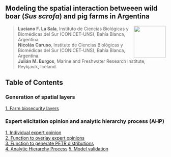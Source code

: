 ## Modeling the spatial interaction betweeen wild boar (*Sus scrofa*) and pig farms in Argentina

<img src="https://user-images.githubusercontent.com/20196847/82152923-d78ba600-983a-11ea-9bfc-2a9115a029f5.jpg" height="100" width="100" img align="right">

>**Luciano F. La Sala**, Instituto de Ciencias Biológicas y Biomédicas del Sur (CONICET-UNS), Bahía Blanca, Argentina.  
**Nicolás Caruso**, Instituto de Ciencias Biológicas y Biomédicas del Sur (CONICET-UNS), Bahía Blanca, Argentina.   
**Julián M. Burgos**, Marine and Freshwater Research Institute, Reykjavik, Iceland.   


Table of Contents
----------

### Generation of spatial layers

[1. Farm biosecurity layers](./Scripts/Farms_density_by_BS.R)

### Expert elicitation opinion and analytic hierarchy process (AHP)

[1. Individual expert opinion](./Scripts/Expert_opinion_individual_CI.R)  
[2. Function to overlay expert opinions](./Scripts/Overlays.R)  
[3. Function to generate PETR distributions](./Scripts/PertDistr.R)  
[4. Analytic Hierarchy Process](./Scripts/Expert_opinion.R)
[5. Model validation](./Scripts/Validation_final.R)
